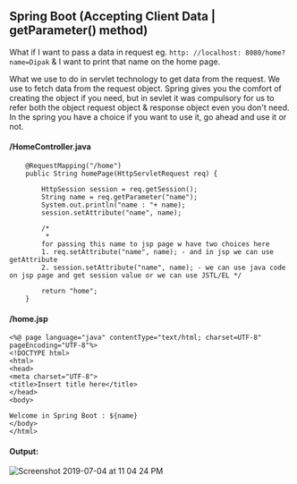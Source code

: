 ## Spring Boot (Accepting Client Data | getParameter() method)

What if I want to pass a data in request eg. `http: //localhost: 8080/home? name=Dipak` & I want to print that name on the home page.

What we use to do in servlet technology to get data from the request. We use to fetch data from the request object. 
Spring gives you the comfort of creating the object if you need, but in sevlet it was compulsory for us to refer both the object request object & response object even you don't need. In the spring you have a choice if you want to use it, go ahead and use it or not.

#### /HomeController.java
```
	@RequestMapping("/home")
	public String homePage(HttpServletRequest req) {
		
		HttpSession session = req.getSession();
		String name = req.getParameter("name");
		System.out.println("name : "+ name);
		session.setAttribute("name", name);
				
		/*
		 * 
		for passing this name to jsp page w have two choices here
		1. req.setAttribute("name", name); - and in jsp we can use getAttribute
		2. session.setAttribute("name", name); - we can use java code on jsp page and get session value or we can use JSTL/EL */
		
		return "home";
	}
```

#### /home.jsp
```
<%@ page language="java" contentType="text/html; charset=UTF-8" pageEncoding="UTF-8"%>
<!DOCTYPE html>
<html>
<head>
<meta charset="UTF-8">
<title>Insert title here</title>
</head>
<body>

Welcome in Spring Boot : ${name}
</body>
</html>
```
#### Output:
![Screenshot 2019-07-04 at 11 04 24 PM](https://user-images.githubusercontent.com/35020560/60682232-285b1000-9eb0-11e9-8129-534d858b4320.png)
